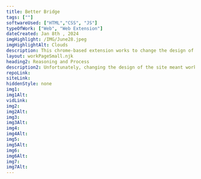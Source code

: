 ```yaml
---
title: Better Bridge
tags: [""]
softwareUsed: ["HTML","CSS", "JS"]
typeOfWork: ["Web", "Web Extension"]
dateCreated: Jan 8th , 2024
imgHighlight: /IMG/June28.jpeg
imgHighlightAlt: Clouds
description: This chrome-based extension works to change the design of the University of Lethbridge’s “Bridge” site. This site is a place for students to register to classes, view schedules, and pay fees. Even though it's frequented by many, its current design needed work.
layout: workPageSmall.njk
heading2: Reasoning and Process
description2: Unfortunately, changing the design of the site meant working through the old one. This site was constructed entirely from tables, meaning that it was not only plain, but also ignored accessibility for technology such as screen readers. Through JS, I targeted specific elements and clean up the HTML while implementing a chunked style, allowing for easier navigation and reading. It can also be toggled on and off though the extension icon.
repoLink:
siteLink:
hiddenStyle: none
img1: 
img1Alt:
vidLink:
img2: 
img2Alt: 
img3: 
img3Alt: 
img4: 
img4Alt: 
img5: 
img5Alt: 
img6: 
img6Alt: 
img7: 
img7Alt: 
---
```

